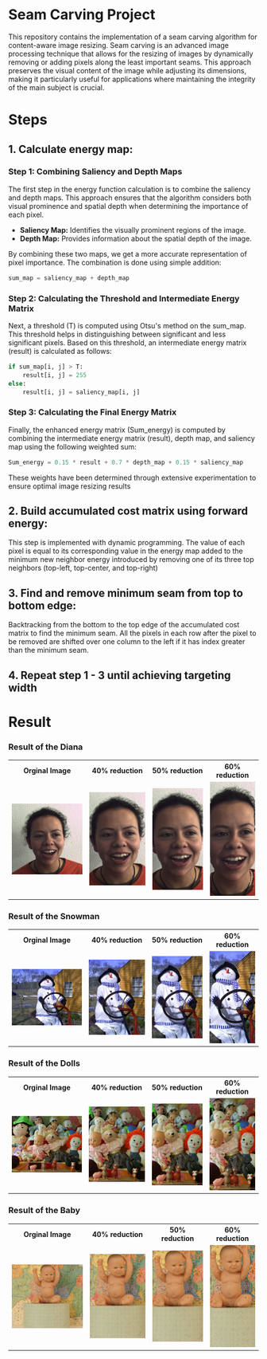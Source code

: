 # Seam Carving Project

This repository contains the implementation of a seam carving algorithm for content-aware image resizing. Seam carving is an advanced image processing technique that allows for the resizing of images by dynamically removing or adding pixels along the least important seams. This approach preserves the visual content of the image while adjusting its dimensions, making it particularly useful for applications where maintaining the integrity of the main subject is crucial.

# Steps
## 1. Calculate energy map: 
### Step 1: Combining Saliency and Depth Maps

The first step in the energy function calculation is to combine the saliency and depth maps. This approach ensures that the algorithm considers both visual prominence and spatial depth when determining the importance of each pixel.

- **Saliency Map:** Identifies the visually prominent regions of the image.
- **Depth Map:** Provides information about the spatial depth of the image.

By combining these two maps, we get a more accurate representation of pixel importance. The combination is done using simple addition:
```python
sum_map = saliency_map + depth_map
```
### Step 2: Calculating the Threshold and Intermediate Energy Matrix
Next, a threshold (T) is computed using Otsu's method on the sum_map. This threshold helps in distinguishing between significant and less significant pixels. Based on this threshold, an intermediate energy matrix (result) is calculated as follows:
```python
if sum_map[i, j] > T:
    result[i, j] = 255
else:
    result[i, j] = saliency_map[i, j]
```

### Step 3: Calculating the Final Energy Matrix
Finally, the enhanced energy matrix (Sum_energy) is computed by combining the intermediate energy matrix (result), depth map, and saliency map using the following weighted sum:
```python
Sum_energy = 0.15 * result + 0.7 * depth_map + 0.15 * saliency_map
```
These weights have been determined through extensive experimentation to ensure optimal image resizing results

## 2. Build accumulated cost matrix using forward energy: 
This step is implemented with dynamic programming. The value of each pixel is equal to its corresponding value in the energy map added to the minimum new neighbor energy introduced by removing one of its three top neighbors (top-left, top-center, and top-right)

## 3. Find and remove minimum seam from top to bottom edge: 
Backtracking from the bottom to the top edge of the accumulated cost matrix to find the minimum seam. All the pixels in each row after the pixel to be removed are shifted over one column to the left if it has index greater than the minimum seam.

## 4. Repeat step 1 - 3 until achieving targeting width 

# Result
### Result of the Diana
<div align=center>
  <table>
    <tr>
      <th>Orginal Image</th>
      <th>40% reduction</th>
      <th>50% reduction</th>
      <th>60% reduction</th>
    </tr>
    <tr>
      <td><img src="https://github.com/falakian/DynamicResizing-SeamCarving/blob/main/Diana/Diana.png" alt="Orginal Image" /></td>
      <td><img src="https://github.com/falakian/DynamicResizing-SeamCarving/blob/main/60per/Diana.png" alt="40% reduction" /></td>
      <td><img src="https://github.com/falakian/DynamicResizing-SeamCarving/blob/main/50per/Diana.png" alt="50% reduction" /></td>
      <td><img src="https://github.com/falakian/DynamicResizing-SeamCarving/blob/main/40per/Diana.png" alt="60% reduction" /></td>
    </tr>
  </table>
</div>

### Result of the Snowman
<div align=center>
  <table>
    <tr>
      <th>Orginal Image</th>
      <th>40% reduction</th>
      <th>50% reduction</th>
      <th>60% reduction</th>
    </tr>
    <tr>
      <td><img src="https://github.com/falakian/DynamicResizing-SeamCarving/blob/main/Snowman/Snowman.png" alt="Orginal Image" /></td>
      <td><img src="https://github.com/falakian/DynamicResizing-SeamCarving/blob/main/60per/Snowman.png" alt="40% reduction" /></td>
      <td><img src="https://github.com/falakian/DynamicResizing-SeamCarving/blob/main/50per/Snowman.png" alt="50% reduction" /></td>
      <td><img src="https://github.com/falakian/DynamicResizing-SeamCarving/blob/main/40per/Snowman.png" alt="60% reduction" /></td>
    </tr>
  </table>
</div>

### Result of the Dolls
<div align=center>
  <table>
    <tr>
      <th>Orginal Image</th>
      <th>40% reduction</th>
      <th>50% reduction</th>
      <th>60% reduction</th>
    </tr>
    <tr>
      <td><img src="https://github.com/falakian/DynamicResizing-SeamCarving/blob/main/Dolls/Dolls.png" alt="Orginal Image" /></td>
      <td><img src="https://github.com/falakian/DynamicResizing-SeamCarving/blob/main/60per/Dolls.png" alt="40% reduction" /></td>
      <td><img src="https://github.com/falakian/DynamicResizing-SeamCarving/blob/main/50per/Dolls.png" alt="50% reduction" /></td>
      <td><img src="https://github.com/falakian/DynamicResizing-SeamCarving/blob/main/40per/Dolls.png" alt="60% reduction" /></td>
    </tr>
  </table>
</div>

### Result of the Baby
<div align=center>
  <table>
    <tr>
      <th>Orginal Image</th>
      <th>40% reduction</th>
      <th>50% reduction</th>
      <th>60% reduction</th>
    </tr>
    <tr>
      <td><img src="https://github.com/falakian/DynamicResizing-SeamCarving/blob/main/Baby/Baby.png" alt="Orginal Image" /></td>
      <td><img src="https://github.com/falakian/DynamicResizing-SeamCarving/blob/main/60per/Baby.png" alt="40% reduction" /></td>
      <td><img src="https://github.com/falakian/DynamicResizing-SeamCarving/blob/main/50per/Baby.png" alt="50% reduction" /></td>
      <td><img src="https://github.com/falakian/DynamicResizing-SeamCarving/blob/main/40per/Baby.png" alt="60% reduction" /></td>
    </tr>
  </table>
</div>
